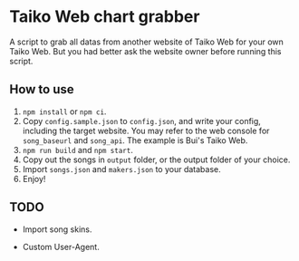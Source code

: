 # Taiko Web chart grabber
A script to grab all datas from another website of Taiko Web for your own Taiko Web. But you had better ask the website owner before running this script.

## How to use

1. `npm install` or `npm ci`.
2. Copy `config.sample.json` to `config.json`, and write your config, including the target website. You may refer to the web console for `song_baseurl` and `song_api`. The example is Bui's Taiko Web.
3. `npm run build` and `npm start`.
4. Copy out the songs in `output` folder, or the output folder of your choice.
5. Import `songs.json` and `makers.json` to your database.
6. Enjoy!

## TODO

 * Import song skins.

 * Custom User-Agent.
